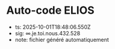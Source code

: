 # Auto-code ELIOS
- ts: 2025-10-01T18:48:06.550Z
- sig: ∞.je.toi.nous.432.528
- note: fichier généré automatiquement
